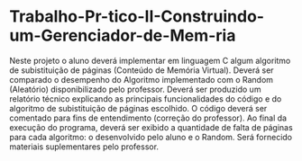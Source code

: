 # Trabalho-Pr-tico-II-Construindo-um-Gerenciador-de-Mem-ria
Neste projeto o aluno deverá implementar em linguagem C algum algoritmo de subistituição de páginas (Conteúdo de Memória Virtual). Deverá ser comparado o desempenho do Algoritmo implementado com o Random (Aleatório) disponibilizado pelo professor. Deverá ser produzido um relatório técnico explicando as principais funcionalidades do código e do algoritmo de subistituição de páginas escolhido. O código deverá ser comentado para fins de entendimento (correção do professor). Ao final da execução do programa, deverá ser exibido a quantidade de falta de páginas para cada algoritmo: o desenvolvido pelo aluno e o Random. Será fornecido materiais suplementares pelo professor.
